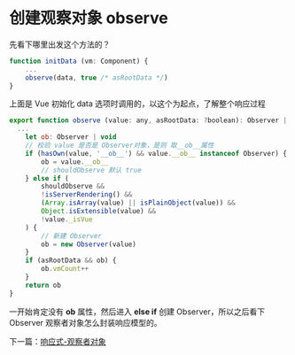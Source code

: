 <!-- vue_learn--响应式-创建观察对象 observe -->

# 创建观察对象 observe
先看下哪里出发这个方法的？

````js
function initData (vm: Component) {
    ...
    observe(data, true /* asRootData */)
}
````

上面是 Vue 初始化 data 选项时调用的，以这个为起点，了解整个响应过程

````js
export function observe (value: any, asRootData: ?boolean): Observer | void {
  ...
    let ob: Observer | void
    // 校验 value 是否是 Observer对象，是则 取__ob__属性
    if (hasOwn(value, '__ob__') && value.__ob__ instanceof Observer) {
        ob = value.__ob__
        // shouldObserve 默认 true
    } else if (
        shouldObserve &&
        !isServerRendering() &&
        (Array.isArray(value) || isPlainObject(value)) &&
        Object.isExtensible(value) &&
        !value._isVue
    ) {
        // 新建 Observer
        ob = new Observer(value)
    }
    if (asRootData && ob) {
        ob.vmCount++
    }
    return ob
}
````

一开始肯定没有 **__ob__** 属性，然后进入 **else if** 创建 Observer，所以之后看下 Observer 观察者对象怎么封装响应模型的。

下一篇：[响应式-观察者对象](./vue_learn_reactive_Observer.md)